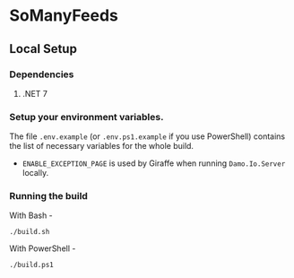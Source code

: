 # SoManyFeeds

## Local Setup

### Dependencies
 1. .NET 7

### Setup your environment variables.

The file `.env.example` (or `.env.ps1.example` if you use PowerShell) contains the list of 
necessary variables for the whole build.

 * `ENABLE_EXCEPTION_PAGE` is used by Giraffe when running `Damo.Io.Server` locally.

### Running the build

With Bash -
```
./build.sh
```

With PowerShell -
```
./build.ps1
```
